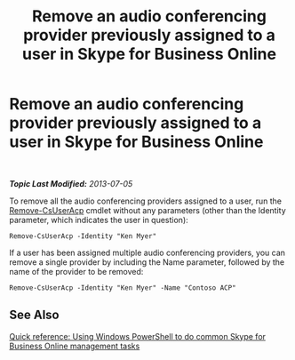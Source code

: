 ﻿---
title: Remove an audio conferencing provider previously assigned to a user in Skype for Business Online
TOCTitle: Remove an audio conferencing provider previously assigned to a user
ms:assetid: 85d59e6c-d646-4908-9767-adb48763f6de
ms:mtpsurl: https://technet.microsoft.com/en-us/library/Dn362808(v=OCS.15)
ms:contentKeyID: 56558821
ms.date: 05/04/2015
mtps_version: v=OCS.15
---

<div data-xmlns="http://www.w3.org/1999/xhtml">

<div class="topic" data-xmlns="http://www.w3.org/1999/xhtml" data-msxsl="urn:schemas-microsoft-com:xslt" data-cs="http://msdn.microsoft.com/en-us/">

<div data-asp="http://msdn2.microsoft.com/asp">

# Remove an audio conferencing provider previously assigned to a user in Skype for Business Online

</div>

<div id="mainSection">

<div id="mainBody">

<span> </span>

_**Topic Last Modified:** 2013-07-05_

To remove all the audio conferencing providers assigned to a user, run the [Remove-CsUserAcp](remove-csuseracp.md) cmdlet without any parameters (other than the Identity parameter, which indicates the user in question):

    Remove-CsUserAcp -Identity "Ken Myer"

If a user has been assigned multiple audio conferencing providers, you can remove a single provider by including the Name parameter, followed by the name of the provider to be removed:

    Remove-CsUserAcp -Identity "Ken Myer" -Name "Contoso ACP"

<div>

## See Also


[Quick reference: Using Windows PowerShell to do common Skype for Business Online management tasks](quick-reference-using-windows-powershell-to-do-common-skype-for-business-online-management-tasks.md)  
  

</div>

</div>

<span> </span>

</div>

</div>

</div>

